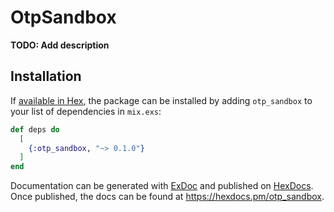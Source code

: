# OtpSandbox

**TODO: Add description**

## Installation

If [available in Hex](https://hex.pm/docs/publish), the package can be installed
by adding `otp_sandbox` to your list of dependencies in `mix.exs`:

```elixir
def deps do
  [
    {:otp_sandbox, "~> 0.1.0"}
  ]
end
```

Documentation can be generated with [ExDoc](https://github.com/elixir-lang/ex_doc)
and published on [HexDocs](https://hexdocs.pm). Once published, the docs can
be found at <https://hexdocs.pm/otp_sandbox>.

